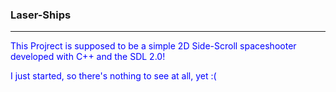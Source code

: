 <h3>Laser-Ships</h3>

***

<p style="color: blue;">This Projrect is supposed to be a simple 2D Side-Scroll spaceshooter developed with C++ and the SDL 2.0!</p>
<p style="color: blue;">I just started, so there's nothing to see at all, yet :(</p>
